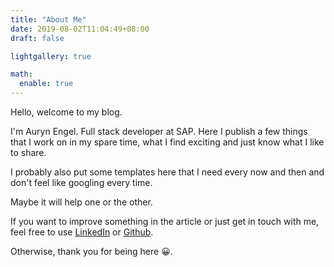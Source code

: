 ```yaml
---
title: "About Me"
date: 2019-08-02T11:04:49+08:00
draft: false

lightgallery: true

math:
  enable: true
---
```


Hello, welcome to my blog.

I'm Auryn Engel. Full stack developer at SAP. Here I publish a few things that I work on in my spare time, what I find exciting and just know what I like to share.

I probably also put some templates here that I need every now and then and don't feel like googling every time.

Maybe it will help one or the other.

If you want to improve something in the article or just get in touch with me, feel free to use [LinkedIn](https://www.linkedin.com/in/auryn-engel/) or [Github](https://github.com/auryn31).

Otherwise, thank you for being here 😀.
